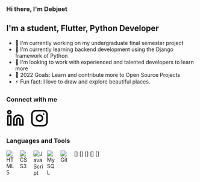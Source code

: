 ### Hi there, I'm Debjeet

## I'm a student, Flutter, Python Developer

- 🔭 I'm currently working on my undergraduate final semester project
- 🌱 I'm currently learning backend development using the Django framework of Python
- 👯 I'm looking to work with experienced and talented developers to learn more
- 🥅 2022 Goals: Learn and contribute more to Open Source Projects
- ⚡ Fun fact: I love to draw and explore beautiful places.

### Connect with me

[![website](./img/linkedin-light.svg)](https://www.linkedin.com/in/debjeet-das-2097931b1)
&nbsp;&nbsp;
[![website](./img/instagram-light.svg)](https://instagram.com/_debjeet_?igshid=YmMyMTA2M2Y=)
&nbsp;&nbsp;

### Languages and Tools

[<img align="left" alt="HTML5" width="26px" src="https://cdn.jsdelivr.net/gh/devicons/devicon/icons/html5/html5-original.svg" style="padding-right:10px;" />]
[<img align="left" alt="CSS3" width="26px" src="https://cdn.jsdelivr.net/gh/devicons/devicon/icons/css3/css3-original.svg" style="padding-right:10px;" />]
[<img align="left" alt="JavaScript" width="26px" src="https://cdn.jsdelivr.net/gh/devicons/devicon/icons/javascript/javascript-original.svg" style="padding-right:10px;" />]
[<img align="left" alt="MySQL" width="26px" src="https://cdn.jsdelivr.net/gh/devicons/devicon/icons/mysql/mysql-original.svg" style="padding-right:10px;" />]
[<img align="left" alt="Git" width="26px" src="https://cdn.jsdelivr.net/gh/devicons/devicon/icons/git/git-original.svg" style="padding-right:10px;" />]
